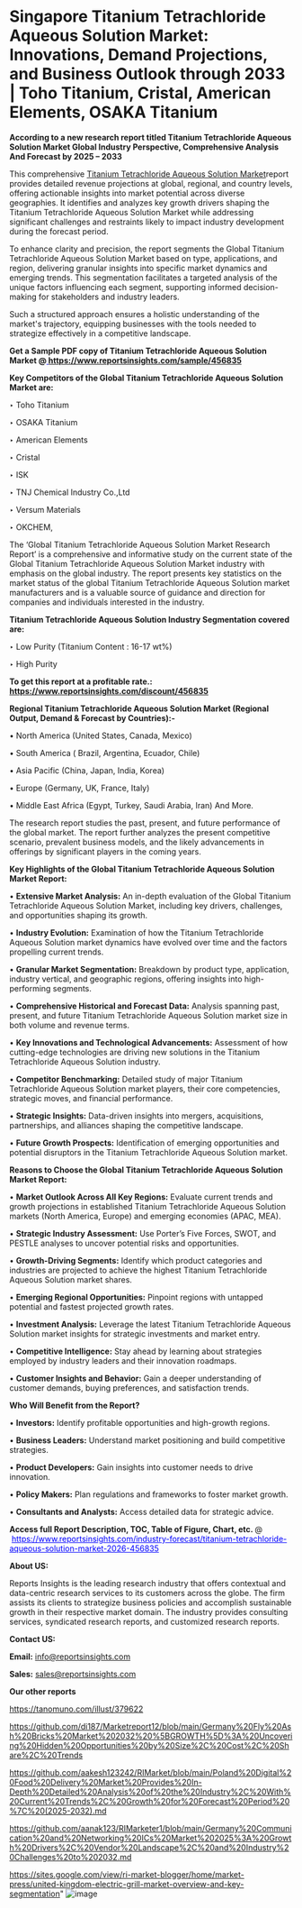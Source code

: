 # Singapore Titanium Tetrachloride Aqueous Solution Market: Innovations, Demand Projections, and Business Outlook through 2033 | Toho Titanium, Cristal, American Elements, OSAKA Titanium

<strong>According to a new research report titled Titanium Tetrachloride Aqueous Solution Market Global Industry Perspective, Comprehensive Analysis And Forecast by 2025 – 2033</strong>

This comprehensive <a href=https://www.reportsinsights.com/sample/456835>Titanium Tetrachloride Aqueous Solution Market</a>report provides detailed revenue projections at global, regional, and country levels, offering actionable insights into market potential across diverse geographies. It identifies and analyzes key growth drivers shaping the Titanium Tetrachloride Aqueous Solution Market while addressing significant challenges and restraints likely to impact industry development during the forecast period.

To enhance clarity and precision, the report segments the Global Titanium Tetrachloride Aqueous Solution Market based on type, applications, and region, delivering granular insights into specific market dynamics and emerging trends. This segmentation facilitates a targeted analysis of the unique factors influencing each segment, supporting informed decision-making for stakeholders and industry leaders.

Such a structured approach ensures a holistic understanding of the market's trajectory, equipping businesses with the tools needed to strategize effectively in a competitive landscape.

<strong>Get a Sample PDF copy of Titanium Tetrachloride Aqueous Solution Market </strong><strong>@<a href=https://www.reportsinsights.com/sample/456835 style=color:#0000ff;> https://www.reportsinsights.com/sample/456835</a></strong></font>

<strong>Key Competitors of the Global Titanium Tetrachloride Aqueous Solution Market are:</strong>

‣ Toho Titanium

‣ OSAKA Titanium

‣ American Elements

‣ Cristal

‣ ISK

‣ TNJ Chemical Industry Co.,Ltd

‣ Versum Materials

‣ OKCHEM,

The ‘Global Titanium Tetrachloride Aqueous Solution Market Research Report’ is a comprehensive and informative study on the current state of the Global Titanium Tetrachloride Aqueous Solution Market industry with emphasis on the global industry. The report presents key statistics on the market status of the global Titanium Tetrachloride Aqueous Solution market manufacturers and is a valuable source of guidance and direction for companies and individuals interested in the industry.

<strong>Titanium Tetrachloride Aqueous Solution Industry Segmentation covered are:</strong>

‣ Low Purity (Titanium Content : 16-17 wt%)

‣ High Purity

<strong>To get this report at a profitable rate.: <a href=https://www.reportsinsights.com/discount/456835 style=color:#0000ff;>https://www.reportsinsights.com/discount/456835</a></strong></font>

<strong>Regional Titanium Tetrachloride Aqueous Solution Market (Regional Output, Demand &amp; Forecast by Countries):-</strong>

• North America (United States, Canada, Mexico)

• South America ( Brazil, Argentina, Ecuador, Chile)

• Asia Pacific (China, Japan, India, Korea)

• Europe (Germany, UK, France, Italy)

• Middle East Africa (Egypt, Turkey, Saudi Arabia, Iran) And More.

The research report studies the past, present, and future performance of the global market. The report further analyzes the present competitive scenario, prevalent business models, and the likely advancements in offerings by significant players in the coming years.

<strong>Key Highlights of the Global Titanium Tetrachloride Aqueous Solution Market Report:</strong>

• <strong>Extensive Market Analysis:</strong> An in-depth evaluation of the Global Titanium Tetrachloride Aqueous Solution Market, including key drivers, challenges, and opportunities shaping its growth.

• <strong>Industry Evolution:</strong> Examination of how the Titanium Tetrachloride Aqueous Solution market dynamics have evolved over time and the factors propelling current trends.

• <strong>Granular Market Segmentation:</strong> Breakdown by product type, application, industry vertical, and geographic regions, offering insights into high-performing segments.

• <strong>Comprehensive Historical and Forecast Data:</strong> Analysis spanning past, present, and future Titanium Tetrachloride Aqueous Solution market size in both volume and revenue terms.

• <strong>Key Innovations and Technological Advancements:</strong> Assessment of how cutting-edge technologies are driving new solutions in the Titanium Tetrachloride Aqueous Solution industry.

• <strong>Competitor Benchmarking:</strong> Detailed study of major Titanium Tetrachloride Aqueous Solution market players, their core competencies, strategic moves, and financial performance.

• <strong>Strategic Insights:</strong> Data-driven insights into mergers, acquisitions, partnerships, and alliances shaping the competitive landscape.

• <strong>Future Growth Prospects:</strong> Identification of emerging opportunities and potential disruptors in the Titanium Tetrachloride Aqueous Solution market.

<strong>Reasons to Choose the Global Titanium Tetrachloride Aqueous Solution Market Report:</strong>

• <strong>Market Outlook Across All Key Regions:</strong> Evaluate current trends and growth projections in established Titanium Tetrachloride Aqueous Solution markets (North America, Europe) and emerging economies (APAC, MEA).

• <strong>Strategic Industry Assessment:</strong> Use Porter’s Five Forces, SWOT, and PESTLE analyses to uncover potential risks and opportunities.

• <strong>Growth-Driving Segments:</strong> Identify which product categories and industries are projected to achieve the highest Titanium Tetrachloride Aqueous Solution market shares.

• <strong>Emerging Regional Opportunities:</strong> Pinpoint regions with untapped potential and fastest projected growth rates.

• <strong>Investment Analysis:</strong> Leverage the latest Titanium Tetrachloride Aqueous Solution market insights for strategic investments and market entry.

• <strong>Competitive Intelligence:</strong> Stay ahead by learning about strategies employed by industry leaders and their innovation roadmaps.

• <strong>Customer Insights and Behavior:</strong> Gain a deeper understanding of customer demands, buying preferences, and satisfaction trends.

<strong>Who Will Benefit from the Report?</strong>

• <strong>Investors:</strong> Identify profitable opportunities and high-growth regions.

• <strong>Business Leaders:</strong> Understand market positioning and build competitive strategies.

• <strong>Product Developers:</strong> Gain insights into customer needs to drive innovation.

• <strong>Policy Makers:</strong> Plan regulations and frameworks to foster market growth.

• <strong>Consultants and Analysts:</strong> Access detailed data for strategic advice.
</ul>
<strong>Access full Report Description, TOC, Table of Figure, Chart, etc. </strong>@  <a href=https://www.reportsinsights.com/industry-forecast/titanium-tetrachloride-aqueous-solution-market-2026-456835 style=color:#0000ff;>https://www.reportsinsights.com/industry-forecast/titanium-tetrachloride-aqueous-solution-market-2026-456835</a></font>

<strong><strong>About US</strong>:</strong>

Reports Insights is the leading research industry that offers contextual and data-centric research services to its customers across the globe. The firm assists its clients to strategize business policies and accomplish sustainable growth in their respective market domain. The industry provides consulting services, syndicated research reports, and customized research reports.

<strong>Contact US:</strong>

<p class=""""><b>Email:</b> <a href=mailto:info@reportsinsights.com>info@reportsinsights.com</a></p>
<p class=""""><b>Sales:</b> <a href=mailto:sales@reportsinsights.com>sales@reportsinsights.com</a></p>

<strong>Our other reports</strong>

<a href=https://tanomuno.com/illust/379622>https://tanomuno.com/illust/379622</a>

<a href=https://github.com/di187/Marketreport12/blob/main/Germany%20Fly%20Ash%20Bricks%20Market%202032%20%5BGROWTH%5D%3A%20Uncovering%20Hidden%20Opportunities%20by%20Size%2C%20Cost%2C%20Share%2C%20Trends>https://github.com/di187/Marketreport12/blob/main/Germany%20Fly%20Ash%20Bricks%20Market%202032%20%5BGROWTH%5D%3A%20Uncovering%20Hidden%20Opportunities%20by%20Size%2C%20Cost%2C%20Share%2C%20Trends</a>

<a href=https://github.com/aakesh123242/RIMarket/blob/main/Poland%20Digital%20Food%20Delivery%20Market%20Provides%20In-Depth%20Detailed%20Analysis%20of%20the%20Industry%2C%20With%20Current%20Trends%2C%20Growth%20for%20Forecast%20Period%20%7C%20(2025-2032).md>https://github.com/aakesh123242/RIMarket/blob/main/Poland%20Digital%20Food%20Delivery%20Market%20Provides%20In-Depth%20Detailed%20Analysis%20of%20the%20Industry%2C%20With%20Current%20Trends%2C%20Growth%20for%20Forecast%20Period%20%7C%20(2025-2032).md</a>

<a href=https://github.com/aanak123/RIMarketer1/blob/main/Germany%20Communication%20and%20Networking%20ICs%20Market%202025%3A%20Growth%20Drivers%2C%20Vendor%20Landscape%2C%20and%20Industry%20Challenges%20to%202032.md>https://github.com/aanak123/RIMarketer1/blob/main/Germany%20Communication%20and%20Networking%20ICs%20Market%202025%3A%20Growth%20Drivers%2C%20Vendor%20Landscape%2C%20and%20Industry%20Challenges%20to%202032.md</a>

<a href=https://sites.google.com/view/ri-market-blogger/home/market-press/united-kingdom-electric-grill-market-overview-and-key-segmentation>https://sites.google.com/view/ri-market-blogger/home/market-press/united-kingdom-electric-grill-market-overview-and-key-segmentation</a>"
![image](https://github.com/user-attachments/assets/372a08b5-0f10-42fa-bf47-8ff1fbe5a179)
